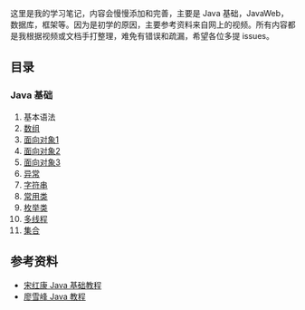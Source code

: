 这里是我的学习笔记，内容会慢慢添加和完善，主要是 Java 基础，JavaWeb，数据库，框架等。因为是初学的原因，主要参考资料来自网上的视频。所有内容都是我根据视频或文档手打整理，难免有错误和疏漏，希望各位多提 issues。
## 目录
### Java 基础
01. 基本语法
02. [数组](./JavaBase/doc/数组.md)
03. [面向对象1](./JavaBase/doc/面向对象1.md)
04. [面向对象2](./JavaBase/doc/面向对象2.md)
05. [面向对象3](./JavaBase/doc/面向对象3.md)
06. [异常](./JavaBase/doc/异常.md)
07. [字符串](./JavaBase/doc/字符串.md)
08. [常用类](./JavaBase/doc/常用类.md)
09. [枚举类](./JavaBase/doc/枚举类.md)
10. [多线程](./JavaBase/doc/多线程.md)
11. [集合](./JavaBase/doc/集合.md)

## 参考资料
* [宋红康 Java 基础教程](https://www.bilibili.com/video/av48144058)
* [廖雪峰 Java 教程](https://www.liaoxuefeng.com/wiki/1252599548343744)